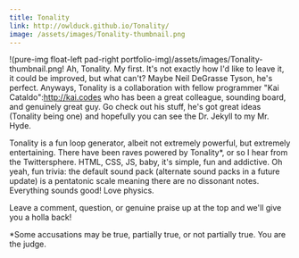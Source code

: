 ```yaml
---
title: Tonality
link: http://owlduck.github.io/Tonality/
image: /assets/images/Tonality-thumbnail.png
---
```


!(pure-img float-left pad-right portfolio-img)/assets/images/Tonality-thumbnail.png! Ah, Tonality. My first. It's not exactly how I'd like to leave it, it could be improved, but what can't? Maybe Neil DeGrasse Tyson, he's perfect. Anyways, Tonality is a collaboration with fellow programmer "Kai Cataldo":http://kai.codes who has been a great colleague, sounding board, and genuinely great guy. Go check out his stuff, he's got great ideas (Tonality being one) and hopefully you can see the Dr. Jekyll to my Mr. Hyde.

Tonality is a fun loop generator, albeit not extremely powerful, but extremely entertaining. There have been raves powered by Tonality*, or so I hear from the Twittersphere. HTML, CSS, JS, baby, it's simple, fun and addictive. Oh yeah, fun trivia: the default sound pack (alternate sound packs in a future update) is a pentatonic scale meaning there are no dissonant notes. Everything sounds good! Love physics.

Leave a comment, question, or genuine praise up at the top and we'll give you a holla back!

*Some accusations may be true, partially true, or not partially true. You are the judge.
